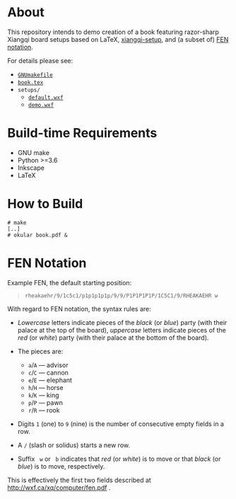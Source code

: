 # About

This repository intends to demo creation of a book
featuring razor-sharp Xiangqi board setups
based on
LaTeX,
[xiangqi-setup](https://github.com/hartwork/xiangqi-setup),
and (a subset of) [FEN notation](http://wxf.ca/xq/computer/fen.pdf).

For details please see:
- [`GNUmakefile`](GNUmakefile)
- [`book.tex`](book.tex)
- `setups/`
    - [`default.wxf`](setups/default.wxf)
    - [`demo.wxf`](setups/demo.wxf)


# Build-time Requirements

- GNU make
- Python >=3.6
- Inkscape
- LaTeX


# How to Build

```console
# make
[..]
# okular book.pdf &
```


# FEN Notation

Example FEN, the default starting position:

> `rheakaehr/9/1c5c1/p1p1p1p1p/9/9/P1P1P1P1P/1C5C1/9/RHEAKAEHR w`

With regard to FEN notation, the syntax rules are:

- *Lowercase* letters indicate pieces of
  the *black* (or *blue*) party (with their palace at the top of the board),
  *uppercase* letters indicate pieces of
  the *red* (or *white*) party (with their palace at the bottom of the board).

- The pieces are:
    - `a`/`A` — advisor
    - `c`/`C` — cannon
    - `e`/`E` — elephant
    - `h`/`H` — horse
    - `k`/`K` — king
    - `p`/`P` — pawn
    - `r`/`R` — rook

- Digits `1` (one) to `9` (nine) is the number of consecutive empty fields in a row.

- A `/` (slash or solidus) starts a new row.

- Suffix ` w` or ` b` indicates that
  *red* (or *white*) is to move or that *black* (or *blue*) is to move,
  respectively.

This is effectively the first two fields described at http://wxf.ca/xq/computer/fen.pdf .
